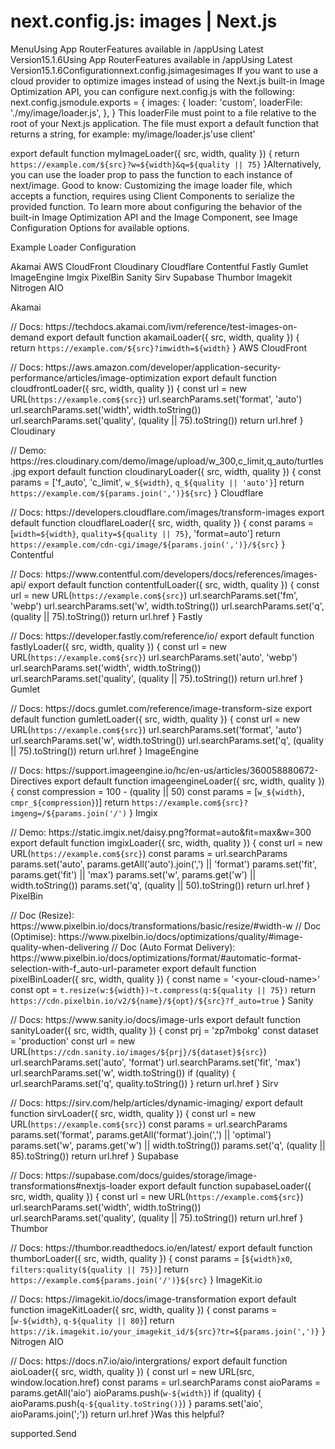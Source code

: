 # next.config.js: images | Next.js

<p>MenuUsing App RouterFeatures available in /appUsing Latest Version15.1.6Using App RouterFeatures available in /appUsing Latest Version15.1.6Configurationnext.config.jsimagesimages
If you want to use a cloud provider to optimize images instead of using the Next.js built-in Image Optimization API, you can configure next.config.js with the following:
next.config.jsmodule.exports = {
images: {
loader: 'custom',
loaderFile: './my/image/loader.js',
},
}
This loaderFile must point to a file relative to the root of your Next.js application. The file must export a default function that returns a string, for example:
my/image/loader.js'use client'</p>
<p>export default function myImageLoader({ src, width, quality }) {
return <code>https://example.com/${src}?w=${width}&amp;q=${quality || 75}</code>
}Alternatively, you can use the loader prop to pass the function to each instance of next/image.
Good to know: Customizing the image loader file, which accepts a function, requires using Client Components to serialize the provided function.
To learn more about configuring the behavior of the built-in Image Optimization API and the Image Component, see Image Configuration Options for available options.</p>
<p>Example Loader Configuration</p>
<p>Akamai
AWS CloudFront
Cloudinary
Cloudflare
Contentful
Fastly
Gumlet
ImageEngine
Imgix
PixelBin
Sanity
Sirv
Supabase
Thumbor
Imagekit
Nitrogen AIO</p>
<p>Akamai</p>
<p>// Docs: https://techdocs.akamai.com/ivm/reference/test-images-on-demand
export default function akamaiLoader({ src, width, quality }) {
return <code>https://example.com/${src}?imwidth=${width}</code>
}
AWS CloudFront</p>
<p>// Docs: https://aws.amazon.com/developer/application-security-performance/articles/image-optimization
export default function cloudfrontLoader({ src, width, quality }) {
const url = new URL(<code>https://example.com${src}</code>)
url.searchParams.set('format', 'auto')
url.searchParams.set('width', width.toString())
url.searchParams.set('quality', (quality || 75).toString())
return url.href
}
Cloudinary</p>
<p>// Demo: https://res.cloudinary.com/demo/image/upload/w_300,c_limit,q_auto/turtles.jpg
export default function cloudinaryLoader({ src, width, quality }) {
const params = ['f_auto', 'c_limit', <code>w_${width}</code>, <code>q_${quality || 'auto'}</code>]
return <code>https://example.com/${params.join(',')}${src}</code>
}
Cloudflare</p>
<p>// Docs: https://developers.cloudflare.com/images/transform-images
export default function cloudflareLoader({ src, width, quality }) {
const params = [<code>width=${width}</code>, <code>quality=${quality || 75}</code>, 'format=auto']
return <code>https://example.com/cdn-cgi/image/${params.join(',')}/${src}</code>
}
Contentful</p>
<p>// Docs: https://www.contentful.com/developers/docs/references/images-api/
export default function contentfulLoader({ src, width, quality }) {
const url = new URL(<code>https://example.com${src}</code>)
url.searchParams.set('fm', 'webp')
url.searchParams.set('w', width.toString())
url.searchParams.set('q', (quality || 75).toString())
return url.href
}
Fastly</p>
<p>// Docs: https://developer.fastly.com/reference/io/
export default function fastlyLoader({ src, width, quality }) {
const url = new URL(<code>https://example.com${src}</code>)
url.searchParams.set('auto', 'webp')
url.searchParams.set('width', width.toString())
url.searchParams.set('quality', (quality || 75).toString())
return url.href
}
Gumlet</p>
<p>// Docs: https://docs.gumlet.com/reference/image-transform-size
export default function gumletLoader({ src, width, quality }) {
const url = new URL(<code>https://example.com${src}</code>)
url.searchParams.set('format', 'auto')
url.searchParams.set('w', width.toString())
url.searchParams.set('q', (quality || 75).toString())
return url.href
}
ImageEngine</p>
<p>// Docs: https://support.imageengine.io/hc/en-us/articles/360058880672-Directives
export default function imageengineLoader({ src, width, quality }) {
const compression = 100 - (quality || 50)
const params = [<code>w_${width}</code>, <code>cmpr_${compression}</code>)]
return <code>https://example.com${src}?imgeng=/${params.join('/')</code>
}
Imgix</p>
<p>// Demo: https://static.imgix.net/daisy.png?format=auto&amp;fit=max&amp;w=300
export default function imgixLoader({ src, width, quality }) {
const url = new URL(<code>https://example.com${src}</code>)
const params = url.searchParams
params.set('auto', params.getAll('auto').join(',') || 'format')
params.set('fit', params.get('fit') || 'max')
params.set('w', params.get('w') || width.toString())
params.set('q', (quality || 50).toString())
return url.href
}
PixelBin</p>
<p>// Doc (Resize): https://www.pixelbin.io/docs/transformations/basic/resize/#width-w
// Doc (Optimise): https://www.pixelbin.io/docs/optimizations/quality/#image-quality-when-delivering
// Doc (Auto Format Delivery): https://www.pixelbin.io/docs/optimizations/format/#automatic-format-selection-with-f_auto-url-parameter
export default function pixelBinLoader({ src, width, quality }) {
const name = '&lt;your-cloud-name&gt;'
const opt = <code>t.resize(w:${width})~t.compress(q:${quality || 75})</code>
return <code>https://cdn.pixelbin.io/v2/${name}/${opt}/${src}?f_auto=true</code>
}
Sanity</p>
<p>// Docs: https://www.sanity.io/docs/image-urls
export default function sanityLoader({ src, width, quality }) {
const prj = 'zp7mbokg'
const dataset = 'production'
const url = new URL(<code>https://cdn.sanity.io/images/${prj}/${dataset}${src}</code>)
url.searchParams.set('auto', 'format')
url.searchParams.set('fit', 'max')
url.searchParams.set('w', width.toString())
if (quality) {
url.searchParams.set('q', quality.toString())
}
return url.href
}
Sirv</p>
<p>// Docs: https://sirv.com/help/articles/dynamic-imaging/
export default function sirvLoader({ src, width, quality }) {
const url = new URL(<code>https://example.com${src}</code>)
const params = url.searchParams
params.set('format', params.getAll('format').join(',') || 'optimal')
params.set('w', params.get('w') || width.toString())
params.set('q', (quality || 85).toString())
return url.href
}
Supabase</p>
<p>// Docs: https://supabase.com/docs/guides/storage/image-transformations#nextjs-loader
export default function supabaseLoader({ src, width, quality }) {
const url = new URL(<code>https://example.com${src}</code>)
url.searchParams.set('width', width.toString())
url.searchParams.set('quality', (quality || 75).toString())
return url.href
}
Thumbor</p>
<p>// Docs: https://thumbor.readthedocs.io/en/latest/
export default function thumborLoader({ src, width, quality }) {
const params = [<code>${width}x0</code>, <code>filters:quality(${quality || 75})</code>]
return <code>https://example.com${params.join('/')}${src}</code>
}
ImageKit.io</p>
<p>// Docs: https://imagekit.io/docs/image-transformation
export default function imageKitLoader({ src, width, quality }) {
const params = [<code>w-${width}</code>, <code>q-${quality || 80}</code>]
return <code>https://ik.imagekit.io/your_imagekit_id/${src}?tr=${params.join(',')}</code>
}
Nitrogen AIO</p>
<p>// Docs: https://docs.n7.io/aio/intergrations/
export default function aioLoader({ src, width, quality }) {
const url = new URL(src, window.location.href)
const params = url.searchParams
const aioParams = params.getAll('aio')
aioParams.push(<code>w-${width}</code>)
if (quality) {
aioParams.push(<code>q-${quality.toString()}</code>)
}
params.set('aio', aioParams.join(';'))
return url.href
}Was this helpful?</p>
<p>supported.Send</p>
